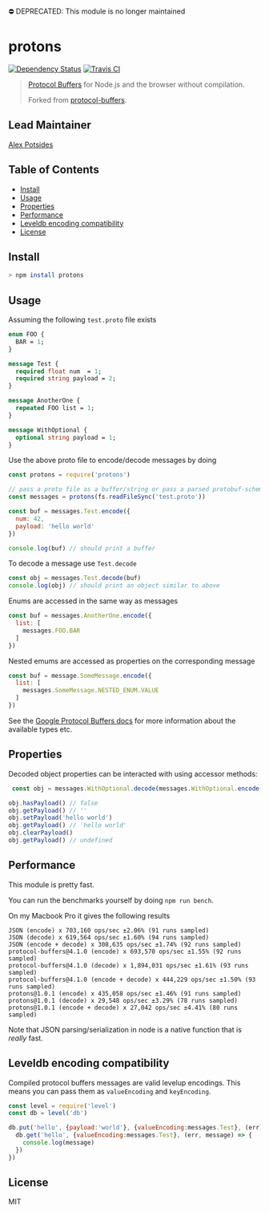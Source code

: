 ⛔️ DEPRECATED: This module is no longer maintained <!-- omit in toc -->

# protons <!-- omit in toc -->

[![Dependency Status](https://david-dm.org/ipfs/protons.svg?style=flat-square)](https://david-dm.org/ipfs/protons)
[![Travis CI](https://travis-ci.org/ipfs/protons.svg?branch=master)](https://travis-ci.org/ipfs/protons)

> [Protocol Buffers](https://developers.google.com/protocol-buffers/) for Node.js and the browser without compilation.
>
> Forked from [protocol-buffers](https://github.com/mafintosh/protocol-buffers).

## Lead Maintainer <!-- omit in toc -->

[Alex Potsides](https://github.com/achingbrain)

## Table of Contents <!-- omit in toc -->

- [Install](#install)
- [Usage](#usage)
- [Properties](#properties)
- [Performance](#performance)
- [Leveldb encoding compatibility](#leveldb-encoding-compatibility)
- [License](#license)

## Install

```sh
> npm install protons
```

## Usage

Assuming the following `test.proto` file exists

```proto
enum FOO {
  BAR = 1;
}

message Test {
  required float num  = 1;
  required string payload = 2;
}

message AnotherOne {
  repeated FOO list = 1;
}

message WithOptional {
  optional string payload = 1;
}
```

Use the above proto file to encode/decode messages by doing

``` js
const protons = require('protons')

// pass a proto file as a buffer/string or pass a parsed protobuf-schema object
const messages = protons(fs.readFileSync('test.proto'))

const buf = messages.Test.encode({
  num: 42,
  payload: 'hello world'
})

console.log(buf) // should print a buffer
```

To decode a message use `Test.decode`

``` js
const obj = messages.Test.decode(buf)
console.log(obj) // should print an object similar to above
```

Enums are accessed in the same way as messages

``` js
const buf = messages.AnotherOne.encode({
  list: [
    messages.FOO.BAR
  ]
})
```

Nested emums are accessed as properties on the corresponding message

``` js
const buf = message.SomeMessage.encode({
  list: [
    messages.SomeMessage.NESTED_ENUM.VALUE
  ]
})
```

See the [Google Protocol Buffers docs](https://developers.google.com/protocol-buffers/) for more information about the
available types etc.

## Properties

Decoded object properties can be interacted with using accessor methods:

```javascript
 const obj = messages.WithOptional.decode(messages.WithOptional.encode({}))

obj.hasPayload() // false
obj.getPayload() // ''
obj.setPayload('hello world')
obj.getPayload() // 'hello world'
obj.clearPayload()
obj.getPayload() // undefined
```

## Performance

This module is pretty fast.

You can run the benchmarks yourself by doing `npm run bench`.

On my Macbook Pro it gives the following results

```
JSON (encode) x 703,160 ops/sec ±2.06% (91 runs sampled)
JSON (decode) x 619,564 ops/sec ±1.60% (94 runs sampled)
JSON (encode + decode) x 308,635 ops/sec ±1.74% (92 runs sampled)
protocol-buffers@4.1.0 (encode) x 693,570 ops/sec ±1.55% (92 runs sampled)
protocol-buffers@4.1.0 (decode) x 1,894,031 ops/sec ±1.61% (93 runs sampled)
protocol-buffers@4.1.0 (encode + decode) x 444,229 ops/sec ±1.50% (93 runs sampled)
protons@1.0.1 (encode) x 435,058 ops/sec ±1.46% (91 runs sampled)
protons@1.0.1 (decode) x 29,548 ops/sec ±3.29% (78 runs sampled)
protons@1.0.1 (encode + decode) x 27,042 ops/sec ±4.41% (80 runs sampled)
```

Note that JSON parsing/serialization in node is a native function that is *really* fast.

## Leveldb encoding compatibility

Compiled protocol buffers messages are valid levelup encodings.
This means you can pass them as `valueEncoding` and `keyEncoding`.

``` js
const level = require('level')
const db = level('db')

db.put('hello', {payload:'world'}, {valueEncoding:messages.Test}, (err) => {
  db.get('hello', {valueEncoding:messages.Test}, (err, message) => {
    console.log(message)
  })
})
```

## License

MIT
